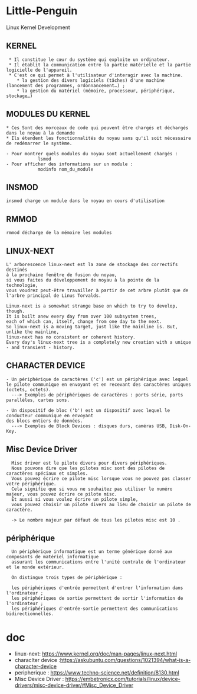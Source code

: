 # Little-Penguin
Linux Kernel Development

## KERNEL
```
 * Il constitue le cœur du système qui exploite un ordinateur.
 * Il établit la communication entre la partie matérielle et la partie logicielle de l'appareil.
 * C'est ce qui permet à l'utilisateur d'interagir avec la machine.
    * la gestion des divers logiciels (tâches) d'une machine (lancement des programmes, ordonnancement…) ;
    * la gestion du matériel (mémoire, processeur, périphérique, stockage…)
```

## MODULES DU KERNEL
```
* Ces Sont des morceaux de code qui peuvent être chargés et déchargés dans le noyau à la demande
* Ils étendent les fonctionnalités du noyau sans qu'il soit nécessaire de redémarrer le système.

- Pour montrer quels modules du noyau sont actuellement chargés :
            lsmod
- Pour afficher des informations sur un module :
            modinfo nom_du_module
```

## INSMOD
```
insmod charge un module dans le noyau en cours d'utilisation
```

## RMMOD
```
rmmod décharge de la mémoire les modules
```

## LINUX-NEXT
```
L' arborescence linux-next est la zone de stockage des correctifs destinés
à la prochaine fenêtre de fusion du noyau,
si vous faites du développement de noyau à la pointe de la technologie,
vous voudrez peut-être travailler à partir de cet arbre plutôt que de l'arbre principal de Linus Torvalds.

Linux-next is a somewhat strange base on which to try to develop, though.
It is built anew every day from over 100 subsystem trees,
each of which can, itself, change from one day to the next.
So linux-next is a moving target, just like the mainline is. But, unlike the mainline,
linux-next has no consistent or coherent history.
Every day's linux-next tree is a completely new creation with a unique - and transient - history.
```

## CHARACTER DEVICE
```
- Un périphérique de caractères ('c') est un périphérique avec lequel 
le pilote communique en envoyant et en recevant des caractères uniques (octets, octets).
  ---> Exemples de périphériques de caractères : ports série, ports parallèles, cartes sons.
  
- Un dispositif de bloc ('b') est un dispositif avec lequel le conducteur communique en envoyant
des blocs entiers de données.
  ---> Exemples de Block Devices : disques durs, caméras USB, Disk-On-Key.
```

## Misc Device Driver
```
  Misc driver est le pilote divers pour divers périphériques.
  Nous pouvons dire que les pilotes misc sont des pilotes de caractères spéciaux et simples.
  Vous pouvez écrire ce pilote misc lorsque vous ne pouvez pas classer votre périphérique.
  Cela signifie que si vous ne souhaitez pas utiliser le numéro majeur, vous pouvez écrire ce pilote misc.
  Et aussi si vous voulez écrire un pilote simple,
  vous pouvez choisir un pilote divers au lieu de choisir un pilote de caractère.
  
  -> Le nombre majeur par défaut de tous les pilotes misc est 10 .
```

## périphérique
```
  Un périphérique informatique est un terme générique donné aux composants de matériel informatique
  assurant les communications entre l'unité centrale de l'ordinateur et le monde extérieur.

  On distingue trois types de périphérique :

  les périphériques d'entrée permettent d'entrer l'information dans l'ordinateur ;
  les périphériques de sortie permettent de sortir l'information de l'ordinateur ;
  les périphériques d'entrée-sortie permettent des communications bidirectionnelles.
```

# doc 
* linux-next: https://www.kernel.org/doc/man-pages/linux-next.html
* characlter device :https://askubuntu.com/questions/1021394/what-is-a-character-device
* peripherique : https://www.techno-science.net/definition/8130.html
* Misc Device Driver : https://embetronicx.com/tutorials/linux/device-drivers/misc-device-driver/#Misc_Device_Driver
